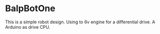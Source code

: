 BalpBotOne
==========

This is a simple robot design.
Using to 6v engine for a differential drive.
A Arduino as drive CPU.

